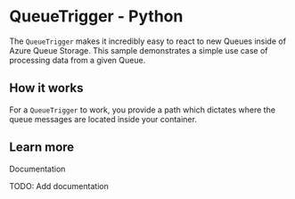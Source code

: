 # QueueTrigger - Python

The `QueueTrigger` makes it incredibly easy to react to new Queues inside of Azure Queue Storage. This sample demonstrates a simple use case of processing data from a given Queue.

## How it works

For a `QueueTrigger` to work, you provide a path which dictates where the queue messages are located inside your container.

## Learn more

<TODO> Documentation

TODO: Add documentation
